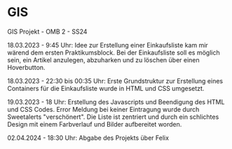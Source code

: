 # GIS
GIS Projekt - OMB 2 - SS24

18.03.2023 - 9:45 Uhr: Idee zur Erstellung einer Einkaufsliste kam mir wärend dem ersten Praktikumsblock. Bei der Einkaufsliste soll es möglich sein, ein Artikel anzulegen, abzuharken und zu löschen über einen Hoverbutton.

18.03.2023 - 22:30 bis 00:35 Uhr: Erste Grundstruktur zur Erstellung eines Containers für die Einkaufsliste wurde in HTML und CSS umgesetzt.

19.03.2023 - 18 Uhr: Erstellung des Javascripts und Beendigung des HTML und CSS Codes. Error Meldung bei keiner Eintragung wurde durch Sweetalerts "verschönert". Die Liste ist zentriert und durch ein schlichtes Design mit einem Farbverlauf und Bilder aufbereitet worden.

02.04.2024 - 18:30 Uhr: Abgabe des Projekts über Felix

